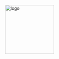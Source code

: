 <img src="https://github-readme-stats.vercel.app/api?username=zwtdidh&show_icons=true" alt="logo" height="160" style="margin: 5px;" />
